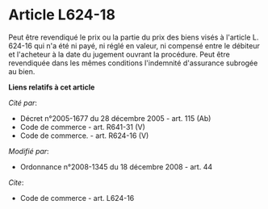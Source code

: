 # Article L624-18

Peut être revendiqué le prix ou la partie du prix des biens visés à l'article L. 624-16 qui n'a été ni payé, ni réglé en
valeur, ni compensé entre le débiteur et l'acheteur à la date du jugement ouvrant la procédure. Peut être revendiquée dans
les mêmes conditions l'indemnité d'assurance subrogée au bien.

**Liens relatifs à cet article**

_Cité par_:

  - Décret n°2005-1677 du 28 décembre 2005 - art. 115 (Ab)
  - Code de commerce - art. R641-31 (V)
  - Code de commerce. - art. R624-16 (V)

_Modifié par_:

  - Ordonnance n°2008-1345 du 18 décembre 2008 - art. 44

_Cite_:

  - Code de commerce - art. L624-16
